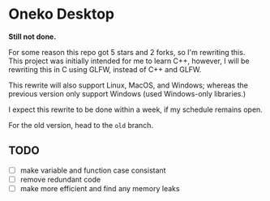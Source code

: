# Oneko Desktop

**Still not done.**

For some reason this repo got 5 stars and 2 forks, so I'm rewriting this. \
This project was initially intended for me to learn C++, however, I will be rewriting this in C using GLFW, instead of C++ and GLFW.

This rewrite will also support Linux, MacOS, and Windows; whereas the previous version only support Windows (used Windows-only libraries.)

I expect this rewrite to be done within a week, if my schedule remains open.

For the old version, head to the `old` branch.


## TODO
-[ ] make variable and function case consistant
-[ ] remove redundant code
-[ ] make more efficient and find any memory leaks